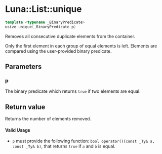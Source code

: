 # Luna::List::unique

```c++
template <typename _BinaryPredicate>
usize unique(_BinaryPredicate p)
```

Removes all consecutive duplicate elements from the container. 

Only the first element in each group of equal elements is left. Elements are compared using the user-provided binary predicate. 

## Parameters
### p
The binary predicate which returns `​true` if two elements are equal. 

## Return value
Returns the number of elements removed. 

#### Valid Usage
* `p` must provide the following function: `bool operator()(const _Ty& a, const _Ty& b)`, that returns `true` if `a` and `b` is equal. 

